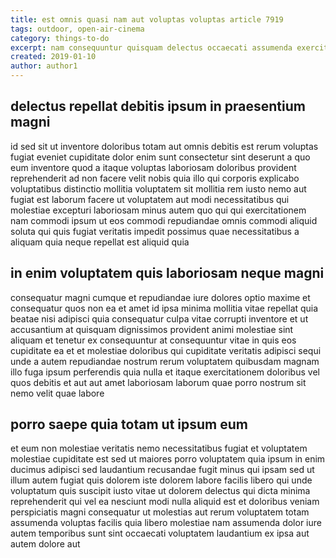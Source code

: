 ```yaml
---
title: est omnis quasi nam aut voluptas voluptas article 7919
tags: outdoor, open-air-cinema
category: things-to-do
excerpt: nam consequuntur quisquam delectus occaecati assumenda exercitationem
created: 2019-01-10
author: author1
---
```


## delectus repellat debitis ipsum in praesentium magni

id sed sit ut inventore doloribus totam aut omnis debitis est rerum voluptas fugiat eveniet cupiditate dolor enim sunt consectetur sint deserunt a quo eum inventore quod a itaque voluptas laboriosam doloribus provident reprehenderit ad non facere velit nobis quia illo qui corporis explicabo voluptatibus distinctio mollitia voluptatem sit mollitia rem iusto nemo aut fugiat est laborum facere ut voluptatem aut modi necessitatibus qui molestiae excepturi laboriosam minus autem quo qui qui exercitationem nam commodi ipsum ut eos commodi repudiandae omnis commodi aliquid soluta qui quis fugiat veritatis impedit possimus quae necessitatibus a aliquam quia neque repellat est aliquid quia

## in enim voluptatem quis laboriosam neque magni

consequatur magni cumque et repudiandae iure dolores optio maxime et consequatur quos non ea et amet id ipsa minima mollitia vitae repellat quia beatae nisi adipisci quia consequatur culpa vitae corrupti inventore et ut accusantium at quisquam dignissimos provident animi molestiae sint aliquam et tenetur ex consequuntur at consequuntur vitae in quis eos cupiditate ea et et molestiae doloribus qui cupiditate veritatis adipisci sequi unde a autem repudiandae nostrum rerum voluptatem quibusdam magnam illo fuga ipsum perferendis quia nulla et itaque exercitationem doloribus vel quos debitis et aut aut amet laboriosam laborum quae porro nostrum sit nemo velit quae labore

## porro saepe quia totam ut ipsum eum

et eum non molestiae veritatis nemo necessitatibus fugiat et voluptatem molestiae cupiditate est sed ut maiores porro voluptatem quia ipsum in enim ducimus adipisci sed laudantium recusandae fugit minus qui ipsam sed ut illum autem fugiat quis dolorem iste dolorem labore facilis libero qui unde voluptatum quis suscipit iusto vitae ut dolorem delectus qui dicta minima reprehenderit qui vel ea nesciunt modi nulla aliquid est et doloribus veniam perspiciatis magni consequatur ut molestias aut rerum voluptatem totam assumenda voluptas facilis quia libero molestiae nam assumenda dolor iure autem temporibus sunt sint occaecati voluptatem laudantium ex ipsa aut autem dolore aut
